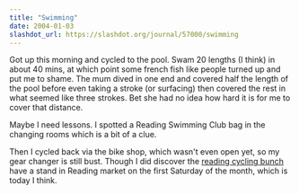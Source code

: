```yaml
---
title: "Swimming"
date: 2004-01-03
slashdot_url: https://slashdot.org/journal/57000/swimming
---
```


<p>Got up this morning and cycled to the pool. Swam 20 lengths (I think) in about 40 mins, at which point some french fish like people turned up and put me to shame. The mum dived in one end and covered half the length of the pool before even taking a stroke (or surfacing) then covered the rest in what seemed like three strokes. Bet she had no idea how hard it is for me to cover that distance.</p>
<p>Maybe I need lessons. I spotted a Reading Swimming Club bag in the changing rooms which is a bit of a clue.</p>
<p>Then I cycled back via the bike shop, which wasn't even open yet, so my gear changer is still bust. Though I did discover the <a href="http://www.slimsmith.com/rcc/home.html">reading cycling bunch</a> have a stand in Reading market on the first Saturday of the month, which is today I think.</p>

